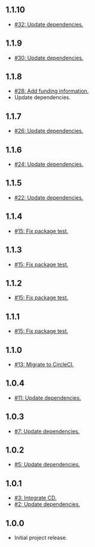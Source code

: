 ## 1.1.10
* [#32: Update dependencies.](https://github.com/haensl/beacon-tool-cli/issues/32)

## 1.1.9
* [#30: Update dependencies.](https://github.com/haensl/beacon-tool-cli/issues/30)

## 1.1.8
* [#28: Add funding information.](https://github.com/haensl/beacon-tool-cli/issues/28)
* Update dependencies.

## 1.1.7
* [#26: Update dependencies.](https://github.com/haensl/beacon-tool-cli/issues/26)

## 1.1.6
* [#24: Update dependencies.](https://github.com/haensl/beacon-tool-cli/issues/24)

## 1.1.5
* [#22: Update dependencies.](https://github.com/haensl/beacon-tool-cli/issues/22)

## 1.1.4
* [#15: Fix package test.](https://github.com/haensl/beacon-tool-cli/issues/15)

## 1.1.3
* [#15: Fix package test.](https://github.com/haensl/beacon-tool-cli/issues/15)

## 1.1.2
* [#15: Fix package test.](https://github.com/haensl/beacon-tool-cli/issues/15)

## 1.1.1
* [#15: Fix package test.](https://github.com/haensl/beacon-tool-cli/issues/15)

## 1.1.0
* [#13: Migrate to CircleCI.](https://github.com/haensl/beacon-tool-cli/issues/13)

## 1.0.4
* [#11: Update dependencies.](https://github.com/haensl/beacon-tool-cli/issues/11)

## 1.0.3
* [#7: Update dependencies.](https://github.com/haensl/beacon-tool-cli/issues/7)

## 1.0.2
* [#5: Update dependencies.](https://github.com/haensl/beacon-tool-cli/issues/5)

## 1.0.1
* [#3: Integrate CD.](https://github.com/haensl/beacon-tool-cli/issues/3)
* [#2: Update dependencies.](https://github.com/haensl/beacon-tool-cli/issues/2)

## 1.0.0
* Initial project release.
